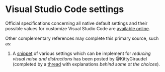 # Visual Studio Code settings

Official specifications concerning all native default settings and their possible values for customize Visual Studio Code are [available online](https://code.visualstudio.com/docs/getstarted/settings#_default-settings).

Other complementary references may complete this primary source, such as:

1. A [snippet](https://kittygiraudel.com/snippets/vsc-lite/) of various settings which can be implement for _reducing visual noise and distractions_ has been posted by @KittyGiraudel (completed by a [thread](https://twitter.com/KittyGiraudel/status/1365237163105939457) with explanations _behind some ot the choices_).
